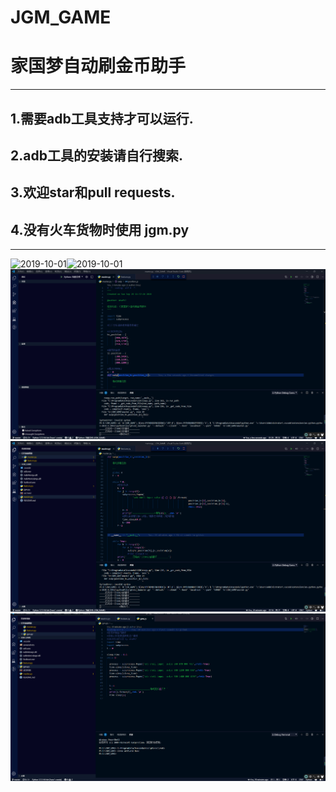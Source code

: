 # JGM_GAME


# 家国梦自动刷金币助手

------

## 1.需要adb工具支持才可以运行.

## 2.adb工具的安装请自行搜索.

## 3.欢迎star和pull requests.

## 4.没有火车货物时使用 jgm.py

------
![2019-10-01](./sereenshots/Video_20191001_041558_166.gif)![2019-10-01](./sereenshots/Video_20191001_041731_267.gif)
![Snipaste_2019-10-01_14-31-29](./sereenshots/Snipaste_2019-10-01_14-31-29.png)
![Snipaste_2019-10-01_14-33-16](./sereenshots/Snipaste_2019-10-01_14-33-16.png)
![Snipaste_2019-10-01_14-47-17](./sereenshots/Snipaste_2019-10-01_14-47-17.png)

